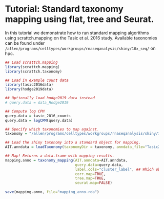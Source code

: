 # Tutorial: Standard taxonomy mapping using flat, tree and Seurat.

In this tutorial we demonstrate how to run standard mapping algorithms using scrattch.mapping on the Tasic et al. 2016 study. Available taxonomies can be found under `/allen/programs/celltypes/workgroups/rnaseqanalysis/shiny/10x_seq/` on hpc.

```R
## Load scrattch.mapping
library(scrattch.mapping)
library(scrattch.taxonomy)

## Load in example count data
library(tasic2016data)
library(hodge2019data)

## Optionally load hodge2019 data instead
# query.data = data_Hodge2019

## Compute log CPM
query.data = tasic_2016_counts
query.data = logCPM(query.data)

## Specify which taxonomies to map against.
taxonomy = "/allen/programs/celltypes/workgroups/rnaseqanalysis/shiny/10x_seq/tasic_2016/"

## Load the shiny taxonomy into a standard object for mapping.
AIT.anndata = loadTaxonomy(taxonomyDir = taxonomy, anndata_file="Tasic2016.h5ad")

## Map! Returns a data.frame with mapping results.
mapping.anno = taxonomy_mapping(AIT.anndata=AIT.anndata, 
                                query.data=query.data, 
                                label.cols="cluster_label", ## Which obs in AIT.anndata contain annotations to map. E.g. "class", "subclass", etc.
                                corr.map=TRUE, 
                                tree.map=TRUE, 
                                seurat.map=FALSE)
                                
save(mapping.anno, file="mapping_anno.rda")
```
